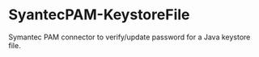 # SyantecPAM-KeystoreFile
Symantec PAM connector to verify/update password for a Java keystore file.
